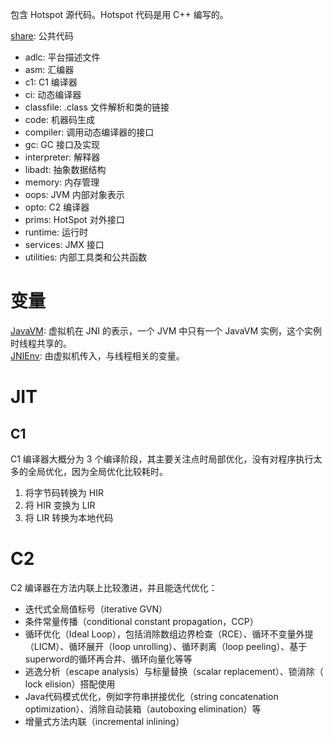 
包含 Hotspot 源代码。Hotspot 代码是用 C++ 编写的。

[share](./share/readme.md): 公共代码
- adlc: 平台描述文件
- asm: 汇编器
- c1: C1 编译器
- ci: 动态编译器
- classfile: .class 文件解析和类的链接
- code: 机器码生成
- compiler: 调用动态编译器的接口
- gc: GC 接口及实现
- interpreter: 解释器
- libadt: 抽象数据结构
- memory: 内存管理
- oops: JVM 内部对象表示
- opto: C2 编译器
- prims: HotSpot 对外接口
- runtime: 运行时
- services: JMX 接口
- utilities: 内部工具类和公共函数


# 变量

[JavaVM](../java.base/share/native/include/readme.md): 虚拟机在 JNI 的表示，一个 JVM 中只有一个 JavaVM 实例，这个实例时线程共享的。 \
[JNIEnv](../java.base/share/native/include/readme.md): 由虚拟机传入，与线程相关的变量。

# JIT

## C1

C1 编译器大概分为 3 个编译阶段，其主要关注点时局部优化，没有对程序执行太多的全局优化，因为全局优化比较耗时。
1. 将字节码转换为 HIR
2. 将 HIR 变换为 LIR
3. 将 LIR 转换为本地代码

# C2

C2 编译器在方法内联上比较激进，并且能迭代优化：
- 迭代式全局值标号（iterative GVN）
- 条件常量传播（conditional constant propagation，CCP）
- 循环优化（Ideal Loop），包括消除数组边界检查（RCE）、循环不变量外提（LICM）、循环展开（loop unrolling）、循环剥离（loop peeling）、基于superword的循环再合并、循环向量化等等
- 逃逸分析（escape analysis）与标量替换（scalar replacement）、锁消除（ lock elision）搭配使用
- Java代码模式优化，例如字符串拼接优化（string concatenation optimization）、消除自动装箱（autoboxing elimination）等
- 增量式方法内联（incremental inlining）
